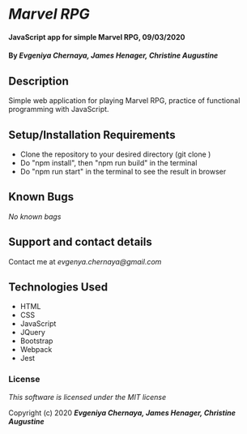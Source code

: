 # _Marvel RPG_

#### JavaScript app for simple Marvel RPG, 09/03/2020

#### By _**Evgeniya Chernaya, James Henager, Christine Augustine**_

## Description

Simple web application for playing Marvel RPG, practice of functional programming with JavaScript.

## Setup/Installation Requirements

* Clone the repository to your desired directory (git clone )
* Do "npm install", then "npm run build" in the terminal
* Do "npm run start" in the terminal to see the result in browser

## Known Bugs

_No known bags_

## Support and contact details

Contact me at _evgenya.chernaya@gmail.com_

## Technologies Used

  * HTML
  * CSS
  * JavaScript
  * JQuery
  * Bootstrap
  * Webpack
  * Jest

### License

_This software is licensed under the MIT license_

Copyright (c) 2020 **_Evgeniya Chernaya, James Henager, Christine Augustine_**